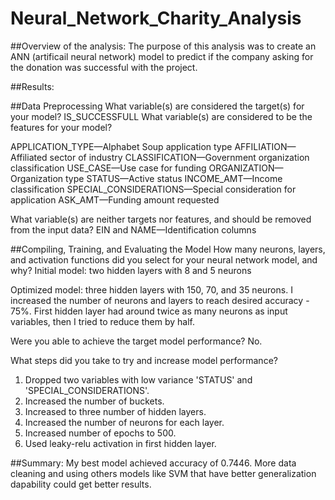 # Neural_Network_Charity_Analysis

##Overview of the analysis: 
The purpose of this analysis was to create an ANN (artificail neural network) model to predict if the company asking for the donation was successful with the project. 

##Results: 

##Data Preprocessing
What variable(s) are considered the target(s) for your model?
IS_SUCCESSFULL
What variable(s) are considered to be the features for your model?

APPLICATION_TYPE—Alphabet Soup application type
AFFILIATION—Affiliated sector of industry
CLASSIFICATION—Government organization classification
USE_CASE—Use case for funding
ORGANIZATION—Organization type
STATUS—Active status
INCOME_AMT—Income classification
SPECIAL_CONSIDERATIONS—Special consideration for application
ASK_AMT—Funding amount requested

What variable(s) are neither targets nor features, and should be removed from the input data?
EIN and NAME—Identification columns

##Compiling, Training, and Evaluating the Model
How many neurons, layers, and activation functions did you select for your neural network model, and why?
Initial model: two hidden layers with 8 and 5 neurons

Optimized model: three hidden layers with 150, 70, and 35 neurons.
I increased the number of neurons and layers to reach desired accuracy - 75%. First hidden layer had around twice as many neurons as input variables, then I tried to reduce them by half. 

Were you able to achieve the target model performance?
No.

What steps did you take to try and increase model performance?
1. Dropped two variables with low variance 'STATUS' and 'SPECIAL_CONSIDERATIONS'.
2. Increased the number of buckets.
3. Increased to three number of hidden layers.
4. Increased the number of neurons for each layer.
5. Increased number of epochs to 500. 
6. Used leaky-relu activation in first hidden layer. 



##Summary: 
My best model achieved accuracy of 0.7446. More data cleaning and using others models like SVM that have better generalization dapability could get better results. 
